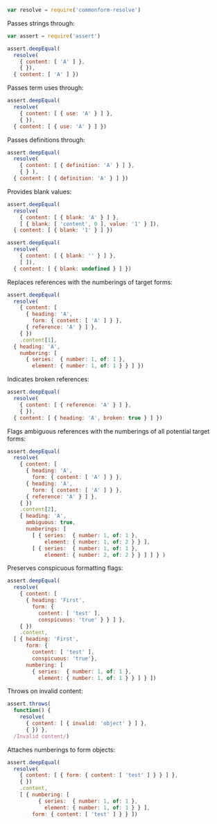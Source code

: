 ```javascript
var resolve = require('commonform-resolve')
```

Passes strings through:

```javascript
var assert = require('assert')

assert.deepEqual(
  resolve(
    { content: [ 'A' ] },
    { }),
  { content: [ 'A' ] })
```

Passes term uses through:

```javascript
assert.deepEqual(
  resolve(
    { content: [ { use: 'A' } ] },
    { }),
  { content: [ { use: 'A' } ] })
```

Passes definitions through:

```javascript
assert.deepEqual(
  resolve(
    { content: [ { definition: 'A' } ] },
    { } ),
  { content: [ { definition: 'A' } ] })
```

Provides blank values:

```javascript
assert.deepEqual(
  resolve(
    { content: [ { blank: 'A' } ] },
    [ { blank: [ 'content', 0 ], value: '1' } ]),
  { content: [ { blank: '1' } ] })

assert.deepEqual(
  resolve(
    { content: [ { blank: '' } ] },
    [ ]),
  { content: [ { blank: undefined } ] })
```

Replaces references with the numberings of target forms:

```javascript
assert.deepEqual(
  resolve(
    { content: [
      { heading: 'A',
        form: { content: [ 'A' ] } },
      { reference: 'A' } ] },
    { })
    .content[1],
  { heading: 'A',
    numbering: [
      { series:  { number: 1, of: 1 },
        element: { number: 1, of: 1 } } ] })

```

Indicates broken references:

```javascript
assert.deepEqual(
  resolve(
    { content: [ { reference: 'A' } ] },
    { }),
  { content: [ { heading: 'A', broken: true } ] })

```

Flags ambiguous references with the numberings of all potential target forms:

```javascript
assert.deepEqual(
  resolve(
    { content: [
      { heading: 'A',
        form: { content: [ 'A' ] } },
      { heading: 'A',
        form: { content: [ 'A' ] } },
      { reference: 'A' } ] },
    { })
    .content[2],
    { heading: 'A',
      ambiguous: true,
      numberings: [
        [ { series:  { number: 1, of: 1 },
            element: { number: 1, of: 2 } } ],
        [ { series:  { number: 1, of: 1 },
            element: { number: 2, of: 2 } } ] ] } )

```

Preserves conspicuous formatting flags:

```javascript
assert.deepEqual(
  resolve(
    { content: [
      { heading: 'First',
        form: {
          content: [ 'test' ],
          conspicuous: 'true' } } ] },
    { })
    .content,
  [ { heading: 'First',
      form: {
        content: [ 'test' ],
        conspicuous: 'true'},
      numbering: [
        { series:  { number: 1, of: 1 },
          element: { number: 1, of: 1 } } ] } ])

```

Throws on invalid content:

```javascript
assert.throws(
  function() {
    resolve(
      { content: [ { invalid: 'object' } ] },
      { }) },
  /Invalid content/)
```

Attaches numberings to form objects:

```javascript
assert.deepEqual(
  resolve(
    { content: [ { form: { content: [ 'test' ] } } ] },
    { })
    .content,
    [ { numbering: [
          { series:  { number: 1, of: 1 },
            element: { number: 1, of: 1 } } ],
        form: { content: [ 'test' ] } } ])
```
